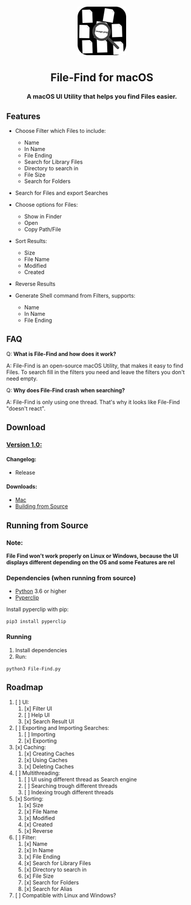 <p align="center">
  <img src="https://github.com/Pixel-Master/File-Find/blob/main/assets/icon.png?raw=true" height="128">
  <h1 align="center">File-Find for macOS</h1>


<h3 align="center">A macOS UI Utility that helps you find Files easier.</h3>

## Features
- Choose Filter which Files to include:
	* Name
	* In Name
	* File Ending
	* Search for Library Files
	* Directory to search in
	* File Size
	* Search for Folders
- Search for Files and export Searches

- Choose options for Files:
	* Show in Finder
	* Open
	* Copy Path/File
- Sort Results:
	* Size
	* File Name
	* Modified
	* Created
- Reverse Results

- Generate Shell command from Filters, supports:
	* Name
	* In Name
	* File Ending

## FAQ
Q: **What is File-Find and how does it work?**

A: File-Find is an open-source macOS Utility, that makes it easy to find Files. To search fill in the filters you need and leave the filters you don't need empty.

Q: **Why does File-Find crash when searching?**

A: File-Find is only using one thread. That's why it looks like File-Find "doesn't react".


## Download
### **[Version 1.0:](https://github.com/Pixel-Master/File-Find/releases/tag/v1.0.0)**
#### Changelog:

- Release

#### Downloads:

- [Mac](https://github.com/Pixel-Master/File-Find-Bot/releases/download/v1.0.0/File-Find.app.zip)
- [Building from Source](https://github.com/Pixel-Master/File-Find#running-from-source)


## Running from Source

### Note:

**File Find won't work properly on Linux or Windows, because the UI displays different depending on the OS and some Features are rel** 


### Dependencies (when running from source)
- [Python](https://python.org/) 3.6 or higher
- [Pyperclip](https://pyperclip.readthedocs.io/en/latest/) 

Install pyperclip with pip:

`pip3 install pyperclip`

### Running
1. Install dependencies
2. Run:

`python3 File-Find.py` 

## Roadmap
1. [ ] UI:
   1. [x] Filter UI
   2. [ ] Help UI
   3. [x] Search Result UI
2. [ ] Exporting and Importing Searches:
   1. [ ] Importing
   2. [x] Exporting 
3. [x] Caching:
	1. [x] Creating Caches
	2. [x] Using Caches
	3. [x] Deleting Caches
4. [ ] Multithreading:
	1. [ ] UI using different thread as Search engine
	2. [ ] Searching trough different threads
	3. [ ] Indexing trough different threads
5. [x] Sorting:
   1. [x] Size
   2. [x] File Name
   3. [x] Modified
   4. [x] Created
   5. [x] Reverse
6. [ ] Filter:
    1. [x] Name
    2. [x] In Name
    3. [x] File Ending
    4. [x] Search for Library Files
    5. [x] Directory to search in
    6. [x] File Size
    7. [x] Search for Folders
    8. [x] Search for Alias
7. [ ] Compatible with Linux and Windows?
